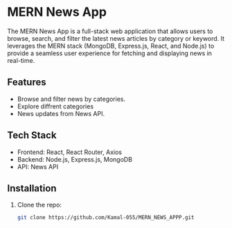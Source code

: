 # MERN News App

The MERN News App is a full-stack web application that allows users to browse, search, and filter the latest news articles by category or keyword. It leverages the MERN stack (MongoDB, Express.js, React, and Node.js) to provide a seamless user experience for fetching and displaying news in real-time.

## Features
- Browse and filter news by categories.
- Explore diffrent categories
- News updates from News API.

## Tech Stack
- Frontend: React, React Router, Axios
- Backend: Node.js, Express.js, MongoDB
- API: News API

## Installation

1. Clone the repo:
   ```bash
   git clone https://github.com/Kamal-055/MERN_NEWS_APPP.git
